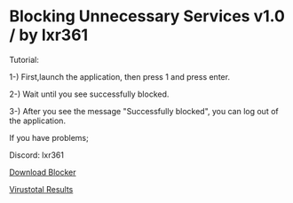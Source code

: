 # Blocking Unnecessary Services v1.0 / by lxr361

Tutorial:

1-) First,launch the application, then press 1 and press enter.

2-) Wait until you see successfully blocked.

3-) After you see the message "Successfully blocked", you can log out of the application.


If you have problems;

Discord: lxr361

[Download Blocker](https://github.com/lxr361/Blocking-Unnecessary-Services-1-0/archive/refs/heads/main.zip)

[Virustotal Results](https://www.virustotal.com/gui/file/9d565cfda7c479e5961b004f263be0c6fbdb2900a7df2b278b6ba99624fe37be?nocache=1)

